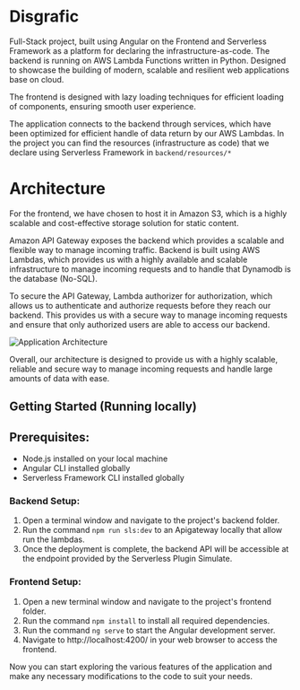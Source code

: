# Disgrafic

Full-Stack project, built using Angular on the Frontend and Serverless Framework as a platform for declaring the infrastructure-as-code. The backend is running on AWS Lambda Functions written in Python. Designed to showcase the building of modern, scalable and resilient web applications base on cloud.

The frontend is designed with lazy loading techniques for efficient loading of components, ensuring smooth user experience.

The application connects to the backend through services, which have been optimized for efficient handle of data return by our AWS Lambdas. In the project you can find the resources (infrastructure as code) that we declare using Serverless Framework in `backend/resources/*`

# Architecture

For the frontend, we have chosen to host it in Amazon S3, which is a highly scalable and cost-effective storage solution for static content.

Amazon API Gateway exposes the backend which provides a scalable and flexible way to manage incoming traffic. Backend is built using AWS Lambdas, which provides us with a highly available and scalable infrastructure to manage incoming requests and to handle that Dynamodb is the database (No-SQL).

To secure the API Gateway, Lambda authorizer for authorization, which allows us to authenticate and authorize requests before they reach our backend. This provides us with a secure way to manage incoming requests and ensure that only authorized users are able to access our backend.

![Application Architecture](https://disgrafic-product-bucket-sand.s3.us-east-2.amazonaws.com/varios/application-architecture-disgrafic.png)

Overall, our architecture is designed to provide us with a highly scalable, reliable and secure way to manage incoming requests and handle large amounts of data with ease.

## Getting Started (Running locally)

## Prerequisites:

- Node.js installed on your local machine
- Angular CLI installed globally
- Serverless Framework CLI installed globally

### Backend Setup:

1. Open a terminal window and navigate to the project's backend folder.
2. Run the command `npm run sls:dev` to an Apigateway locally that allow run the lambdas.
3. Once the deployment is complete, the backend API will be accessible at the endpoint provided by the Serverless Plugin Simulate.

### Frontend Setup:

1. Open a new terminal window and navigate to the project's frontend folder.
2. Run the command `npm install` to install all required dependencies.
3. Run the command `ng serve` to start the Angular development server.
4. Navigate to http://localhost:4200/ in your web browser to access the frontend.

Now you can start exploring the various features of the application and make any necessary modifications to the code to suit your needs.